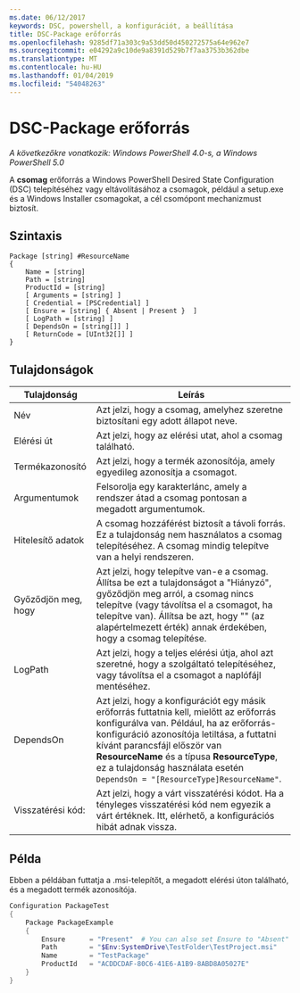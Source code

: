 ```yaml
---
ms.date: 06/12/2017
keywords: DSC, powershell, a konfigurációt, a beállítása
title: DSC-Package erőforrás
ms.openlocfilehash: 9285df71a303c9a53dd50d450272575a64e962e7
ms.sourcegitcommit: e04292a9c10de9a8391d529b7f7aa3753b362dbe
ms.translationtype: MT
ms.contentlocale: hu-HU
ms.lasthandoff: 01/04/2019
ms.locfileid: "54048263"
---
```

# <a name="dsc-package-resource"></a>DSC-Package erőforrás

_A következőkre vonatkozik: Windows PowerShell 4.0-s, a Windows PowerShell 5.0_

A **csomag** erőforrás a Windows PowerShell Desired State Configuration (DSC) telepítéséhez vagy eltávolításához a csomagok, például a setup.exe és a Windows Installer csomagokat, a cél csomópont mechanizmust biztosít.

## <a name="syntax"></a>Szintaxis

```
Package [string] #ResourceName
{
    Name = [string]
    Path = [string]
    ProductId = [string]
    [ Arguments = [string] ]
    [ Credential = [PSCredential] ]
    [ Ensure = [string] { Absent | Present }  ]
    [ LogPath = [string] ]
    [ DependsOn = [string[]] ]
    [ ReturnCode = [UInt32[]] ]
}
```

## <a name="properties"></a>Tulajdonságok

| Tulajdonság | Leírás |
| --- | --- |
| Név| Azt jelzi, hogy a csomag, amelyhez szeretne biztosítani egy adott állapot neve.|
| Elérési út| Azt jelzi, hogy az elérési utat, ahol a csomag található.|
| Termékazonosító| Azt jelzi, hogy a termék azonosítója, amely egyedileg azonosítja a csomagot.|
| Argumentumok| Felsorolja egy karakterlánc, amely a rendszer átad a csomag pontosan a megadott argumentumok.|
| Hitelesítő adatok| A csomag hozzáférést biztosít a távoli forrás. Ez a tulajdonság nem használatos a csomag telepítéséhez. A csomag mindig telepítve van a helyi rendszeren.|
| Győződjön meg, hogy| Azt jelzi, hogy telepítve van-e a csomag. Állítsa be ezt a tulajdonságot a "Hiányzó", győződjön meg arról, a csomag nincs telepítve (vagy távolítsa el a csomagot, ha telepítve van). Állítsa be azt, hogy "" (az alapértelmezett érték) annak érdekében, hogy a csomag telepítése.|
| LogPath| Azt jelzi, hogy a teljes elérési útja, ahol azt szeretné, hogy a szolgáltató telepítéséhez, vagy távolítsa el a csomagot a naplófájl mentéséhez.|
| DependsOn | Azt jelzi, hogy a konfigurációt egy másik erőforrás futtatnia kell, mielőtt az erőforrás konfigurálva van. Például, ha az erőforrás-konfiguráció azonosítója letiltása, a futtatni kívánt parancsfájl először van **ResourceName** és a típusa **ResourceType**, ez a tulajdonság használata esetén `DependsOn = "[ResourceType]ResourceName"`.|
| Visszatérési kód:| Azt jelzi, hogy a várt visszatérési kódot. Ha a tényleges visszatérési kód nem egyezik a várt értéknek. Itt, elérhető, a konfigurációs hibát adnak vissza.|

## <a name="example"></a>Példa

Ebben a példában futtatja a .msi-telepítőt, a megadott elérési úton található, és a megadott termék azonosítója.

```powershell
Configuration PackageTest
{
    Package PackageExample
    {
        Ensure      = "Present"  # You can also set Ensure to "Absent"
        Path        = "$Env:SystemDrive\TestFolder\TestProject.msi"
        Name        = "TestPackage"
        ProductId   = "ACDDCDAF-80C6-41E6-A1B9-8ABD8A05027E"
    }
}
```